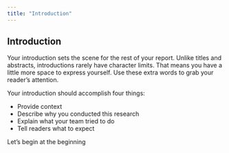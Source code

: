 ```yaml
---
title: "Introduction"
---
```


## Introduction

Your introduction sets the scene for the rest of your report. Unlike titles and abstracts, introductions rarely have character limits. That means you have a little more space to express yourself. Use these extra words to grab your reader’s attention. 

Your introduction should accomplish four things:

- Provide context 
- Describe why you conducted this research
- Explain what your team tried to do
- Tell readers what to expect

Let’s begin at the beginning
